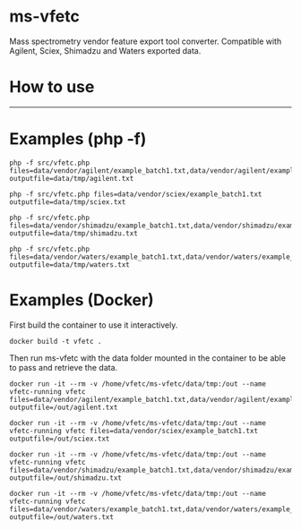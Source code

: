 # ms-vfetc
Mass spectrometry vendor feature export tool converter. Compatible with Agilent, Sciex, Shimadzu and Waters exported data.

# How to use
------

# Examples (php -f)
```
php -f src/vfetc.php files=data/vendor/agilent/example_batch1.txt,data/vendor/agilent/example_batch2.txt outputfile=data/tmp/agilent.txt
```
```
php -f src/vfetc.php files=data/vendor/sciex/example_batch1.txt outputfile=data/tmp/sciex.txt
```
```
php -f src/vfetc.php files=data/vendor/shimadzu/example_batch1.txt,data/vendor/shimadzu/example_batch2.txt,data/vendor/shimadzu/example_batch3.txt outputfile=data/tmp/shimadzu.txt
```
```
php -f src/vfetc.php files=data/vendor/waters/example_batch1.txt,data/vendor/waters/example_batch2.txt outputfile=data/tmp/waters.txt
```

# Examples (Docker)

First build the container to use it interactively.
```
docker build -t vfetc .
```

Then run ms-vfetc with the data folder mounted in the container to be able to pass and retrieve the data.
```
docker run -it --rm -v /home/vfetc/ms-vfetc/data/tmp:/out --name vfetc-running vfetc files=data/vendor/agilent/example_batch1.txt,data/vendor/agilent/example_batch2.txt outputfile=/out/agilent.txt
```
```
docker run -it --rm -v /home/vfetc/ms-vfetc/data/tmp:/out --name vfetc-running vfetc files=data/vendor/sciex/example_batch1.txt outputfile=/out/sciex.txt
```
```
docker run -it --rm -v /home/vfetc/ms-vfetc/data/tmp:/out --name vfetc-running vfetc files=data/vendor/shimadzu/example_batch1.txt,data/vendor/shimadzu/example_batch2.txt,data/vendor/shimadzu/example_batch3.txt outputfile=/out/shimadzu.txt
```
```
docker run -it --rm -v /home/vfetc/ms-vfetc/data/tmp:/out --name vfetc-running vfetc files=data/vendor/waters/example_batch1.txt,data/vendor/waters/example_batch2.txt outputfile=/out/waters.txt
```